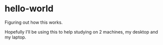 # hello-world
Figuring out how this works.

Hopefully I'll be using this to help studying on 2 machines, my desktop and my laptop.
